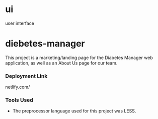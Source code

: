 # ui
user interface 

# diebetes-manager
This project is a marketing/landing page for the Diabetes Manager web application, as well as an About Us page for our team.

### Deployment Link
netlify.com/

### Tools Used

* The preprocessor language used for this project was LESS.